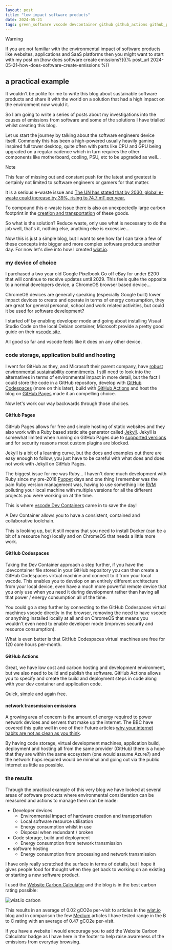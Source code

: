 ```yaml
---
layout: post
title: "low impact software products"
date: 2024-05-21
tags: green_software vscode devcontainer github github_actions github_pages github_codespaces jekyll website_carbon_calculator
---
```


> [!WARNING]
> If you are not familiar with the environmental impact of software products like websites, applications and SaaS platforms then you might want to start with my post on [how does software create emissions?]({% post_url 2024-05-21-how-does-software-create-emissions %})

## a practical example

It wouldn't be polite for me to write this blog about sustainable software products and share it with the world on a solution that had a high impact on the environment now would it.

So I am going to write a series of posts about my investigations into the causes of emissions from software and some of the solutions I have trialled whilst creating this blog.

Let us start the journey by talking about the software engineers device itself.  Commonly this has been a high-powered usually heavily gaming inspired full tower desktop, quite often with parts like CPU and GPU being upgraded on a regular cadence which in turn requires the other components like motherboard, cooling, PSU, etc to be upgraded as well...

> [!NOTE]
> This fear of missing out and constant push for the latest and greatest is certainly not limited to software engineers or gamers for that matter.
>
> It is a serious e-waste issue and [The UN has stated that by 2030, global e-waste could increase by 39%, rising to 74.7 mT per year.](https://www.tier1.com/e-waste-are-we-literally-throwing-away-millions-of-pounds/)

To compound this e-waste issue there is also an unexpectedly large carbon footprint in the [creation and transportation](https://circularcomputing.com/news/carbon-footprint-laptop/) of these goods.

So what is the solution?  Reduce waste, only use what is necessary to do the job well, that's it, nothing else, anything else is excessive...

Now this is just a simple blog, but I want to see how far I can take a few of these concepts into bigger and more complex software products another day.  For now let's dive into how I created [wiat.io](https://wiat.io/).

### my device of choice

I purchased a two year old Google Pixelbook Go off eBay for under £200 that will continue to receive updates until 2029.  This feels quite the opposite to a normal developers device, a ChromeOS browser based device...

ChromeOS devices are generally speaking (especially Google built) lower impact devices to create and operate in terms of energy consumption, they are great for general personal, school and work related activities, but could it be used for software development?

I started off by enabling developer mode and going about installing Visual Studio Code on the local Debian container, Microsoft provide a pretty good guide on their [vscode site](https://code.visualstudio.com/blogs/2020/12/03/chromebook-get-started).

All good so far and vscode feels like it does on any other device.

### code storage, application build and hosting

I went for GitHub as they, and Microsoft their parent company, have [robust environmental sustainability commitments](https://github.blog/2021-04-22-environmental-sustainability-github/).  I still need to look into the alternatives in terms of environmental impact in more detail, but the fact I could store the code in a GitHub repository, develop with [GitHub Codespaces](https://github.com/features/codespaces) (more on this later), build with [GitHub Actions](https://github.com/features/actions) and host the blog on [GitHub Pages](https://pages.github.com/) made it an compelling choice.

Now let's work our way backwards through those choices.

#### GitHub Pages

GitHub Pages allows for free and simple hosting of static websites and they also work with a Ruby based static site generator called [Jekyll](https://jekyllrb.com/).  Jekyll is somewhat limited when running on GitHub Pages due to [supported versions](https://pages.github.com/versions/) and for security reasons most custom plugins are blocked.

Jekyll is a bit of a learning curve, but the docs and examples out there are easy enough to follow, you just have to be careful with what does and does not work with Jekyll on GitHub Pages.

The biggest issue for me was Ruby...  I haven't done much development with Ruby since my pre-2018 [Puppet](https://www.puppet.com/) days and one thing I remember was the pain Ruby version management was, having to use something like [RVM](https://rvm.io/) polluting your local machine with multiple versions for all the different projects you were working on at the time.

This is where [vscode Dev Containers](https://code.visualstudio.com/docs/devcontainers/tutorial) came in to save the day!

A Dev Container allows you to have a consistent, contained and collaborative toolchain.

This is looking up, but it still means that you need to install Docker (can be a bit of a resource hog) locally and on ChromeOS that needs a little more work.

#### GitHub Codespaces

Taking the Dev Container approach a step further, if you have the .devcontainer file stored in your GitHub repository you can then create a GitHub Codespaces virtual machine and connect to it from your local vscode.  This enables you to develop on an entirely different architecture from your local device, even have a much more powerful remote device that you only use when you need it during development rather than having all that power / energy consumption all of the time.

You could go a step further by connecting to the GitHub Codespaces virtual machines vscode directly in the browser, removing the need to have vscode or anything installed locally at all and on ChromeOS that means you wouldn't even need to enable developer mode (improves security and resource consumption).

What is even better is that GitHub Codespaces virtual machines are free for 120 core hours per-month.

#### GitHub Actions

Great, we have low cost and carbon hosting and development environment, but we also need to build and publish the software.  GitHub Actions allows you to specify and create the build and deployment steps in code along with your dev container and application code.

Quick, simple and again free.

#### network transmission emissions

A growing area of concern is the amount of energy required to power network devices and servers that make up the internet.  The BBC have covered this quite well in one of their Future articles [why your internet habits are not as clean as you think](https://www.bbc.com/future/article/20200305-why-your-internet-habits-are-not-as-clean-as-you-think).

By having code storage, virtual development machines, application build, deployment and hosting all from the same provider (GitHub) there is a hope that they are within the same ecosystem (one would assume Azure?) and the network hops required would be minimal and going out via the public internet as little as possible.

### the results

Through the practical example of this very blog we have looked at several areas of software products where environmental consideration can be measured and actions to manage them can be made:

- Developer devices
  - Environmental impact of hardware creation and transportation
  - Local software resource utilisation
  - Energy consumption whilst in use
  - Disposal when redundant / broken
- Code storage, build and deployment
  - Energy consumption from network transmission
- software hosting
  - Energy consumption from processing and network transmission

I have only really scratched the surface in terms of details, but I hope it gives people food for thought when they get back to working on an existing or starting a new software product.

I used the [Website Carbon Calculator](https://www.websitecarbon.com/) and the blog is in the best carbon rating possible:

![wiat.io carbon]({{site.baseurl}}/assets/wiat-io-carbon.png)

This results in an average of 0.02 gCO2e per-visit to articles in the [wiat.io](https://wiat.io/) blog and in comparison the few [Medium](https://medium.com/) articles I have tested range in the B to C rating with an average of 0.47 gCO2e per-visit.

If you have a website I would encourage you to add the Website Carbon Calculator badge as I have here in the footer to help raise awareness of the emissions from everyday browsing.
